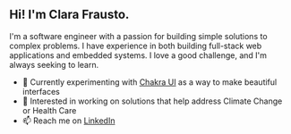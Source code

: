 ## Hi! I'm Clara Frausto.
I'm a software engineer with a passion for building simple solutions to complex problems. I have experience in both building full-stack web applications and embedded systems. I love a good challenge, and I'm always seeking to learn.
- 👀 Currently experimenting with [Chakra UI](https://chakra-ui.com/) as a way to make beautiful interfaces
- 🌱 Interested in working on solutions that help address Climate Change or Health Care
- 📫 Reach me on [LinkedIn](https://www.linkedin.com/in/clara-frausto/)
